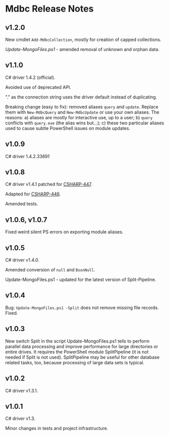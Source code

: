 Mdbc Release Notes
==================

## v1.2.0

New cmdlet `Add-MdbcCollection`, mostly for creation of capped collections.

*Update-MongoFiles.ps1* - amended removal of unknown and orphan data.

## v1.1.0

C# driver 1.4.2 (official).

Avoided use of deprecated API.

"." as the connection string uses the driver default instead of duplicating.

Breaking change (easy to fix): removed aliases `query` and `update`. Replace
them with `New-MdbcQuery` and `New-MdbcUpdate` or use your own aliases. The
reasons: a) aliases are mostly for interactive use, up to a user; b) `query`
conflicts with `query.exe` (the alias wins but...); c) these two particular
aliases used to cause subtle PowerShell issues on module updates.

## v1.0.9

C# driver 1.4.2.33691

## v1.0.8

C# driver v1.4.1 patched for [CSHARP-447](https://jira.mongodb.org/browse/CSHARP-447).

Adapted for [CSHARP-446](https://jira.mongodb.org/browse/CSHARP-446).

Amended tests.

## v1.0.6, v1.0.7

Fixed weird silent PS errors on exporting module aliases.

## v1.0.5

C# driver v1.4.0.

Amended conversion of `null` and `BsonNull`.

Update-MongoFiles.ps1 - updated for the latest version of Split-Pipeline.

## v1.0.4

Bug: `Update-MongoFiles.ps1 -Split` does not remove missing file records. Fixed.

## v1.0.3

New switch Split in the script Update-MongoFiles.ps1 tells to perform parallel
data processing and improve performance for large directories or entire drives.
It requires the PowerShell module SplitPipeline (it is not needed if Split is
not used). SplitPipeline may be useful for other database related tasks, too,
because processing of large data sets is typical.

## v1.0.2

C# driver v1.3.1.

## v1.0.1

C# driver v1.3.

Minor changes in tests and project infrastructure.
